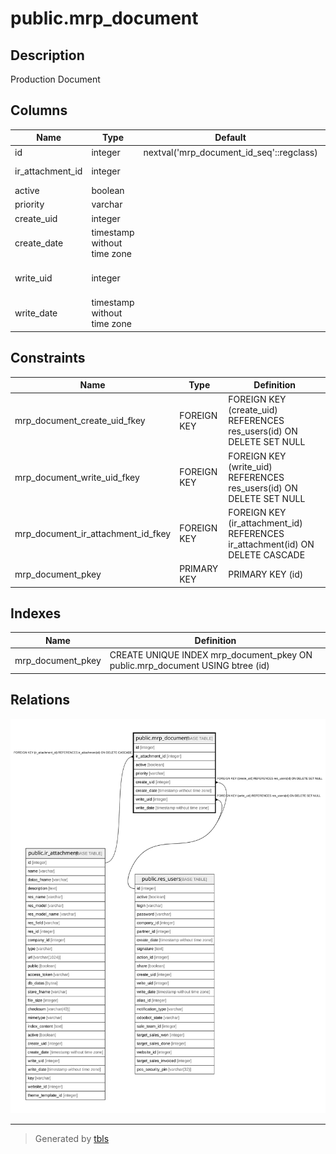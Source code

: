 # public.mrp_document

## Description

Production Document

## Columns

| Name | Type | Default | Nullable | Children | Parents | Comment |
| ---- | ---- | ------- | -------- | -------- | ------- | ------- |
| id | integer | nextval('mrp_document_id_seq'::regclass) | false |  |  |  |
| ir_attachment_id | integer |  | false |  | [public.ir_attachment](public.ir_attachment.md) | Related attachment |
| active | boolean |  | true |  |  | Active |
| priority | varchar |  | true |  |  | Priority |
| create_uid | integer |  | true |  | [public.res_users](public.res_users.md) | Created by |
| create_date | timestamp without time zone |  | true |  |  | Created on |
| write_uid | integer |  | true |  | [public.res_users](public.res_users.md) | Last Updated by |
| write_date | timestamp without time zone |  | true |  |  | Last Updated on |

## Constraints

| Name | Type | Definition |
| ---- | ---- | ---------- |
| mrp_document_create_uid_fkey | FOREIGN KEY | FOREIGN KEY (create_uid) REFERENCES res_users(id) ON DELETE SET NULL |
| mrp_document_write_uid_fkey | FOREIGN KEY | FOREIGN KEY (write_uid) REFERENCES res_users(id) ON DELETE SET NULL |
| mrp_document_ir_attachment_id_fkey | FOREIGN KEY | FOREIGN KEY (ir_attachment_id) REFERENCES ir_attachment(id) ON DELETE CASCADE |
| mrp_document_pkey | PRIMARY KEY | PRIMARY KEY (id) |

## Indexes

| Name | Definition |
| ---- | ---------- |
| mrp_document_pkey | CREATE UNIQUE INDEX mrp_document_pkey ON public.mrp_document USING btree (id) |

## Relations

![er](public.mrp_document.svg)

---

> Generated by [tbls](https://github.com/k1LoW/tbls)
